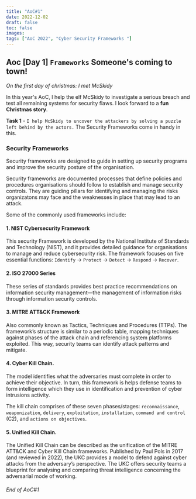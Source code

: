 ```yaml
---
title: "AoC#1"
date: 2022-12-02
draft: false
toc: false
images:
tags: ["AoC 2022", "Cyber Security Frameworks "]
---
```


## Aoc [Day 1] ```Frameworks``` Someone's coming to town!

*On the first day of christmas: I met McSkidy*

In this year's AoC, I help the elf McSkidy to investigate a serious breach and test all remaining systems for security flaws.
I look forward to a **fun Christmas story**.

**Task 1** - `I help McSkidy to uncover the attackers by solving a puzzle left behind by the actors.` 
The Security Frameworks come in handy in this.

### Security Frameworks
Security frameworks are designed to guide in setting up security programs and improve the security posture of the organisation.

Security frameworks are documented processes that define policies and procedures organisations should follow to establish and manage security controls. They are guiding pillars for identifying and managing the risks organizatons may face and the weaknesses in place that may lead to an attack.

Some of the commonly used frameworks include:

#### 1. NIST Cybersecurity Framework

This security Framework is developed by the National Institute of Standards and Technology (NIST), and it provides detailed guidance for organisations to manage and reduce cybersecurity risk. The framework focuses on five essential functions: `Identify` -> `Protect` -> `Detect` -> `Respond` -> `Recover`. 

#### 2. ISO 27000 Series

These series of standards provides best practice recommendations on information security management—the management of information risks through information security controls.

#### 3. MITRE ATT&CK Framework
Also commonly known as Tactics, Techniques and Procedures (TTPs). The framework’s structure is similar to a periodic table, mapping techniques against phases of the attack chain and referencing system platforms exploited. This way, security teams can identify attack patterns and mitigate.

#### 4. Cyber Kill Chain.

The model identifies what the adversaries must complete in order to achieve their objective. In turn, this framework is helps defense teams to form intelligence which they use in identification and prevention of cyber intrusions activity.

The kill chain comprises of these seven phases/stages: `reconnaissance`, `weaponization`, `delivery`, `exploitation`, `installation`, `command and control` (C2), and `actions on objectives`.

#### 5. Unified Kill Chain.

The Unified Kill Chain can be described as the unification of the MITRE ATT&CK and Cyber Kill Chain frameworks. Published by Paul Pols in 2017 (and reviewed in 2022), the UKC provides a model to defend against cyber attacks from the adversary’s perspective. The UKC offers security teams a blueprint for analysing and comparing threat intelligence concerning the adversarial mode of working.


###### End of AoC#1
